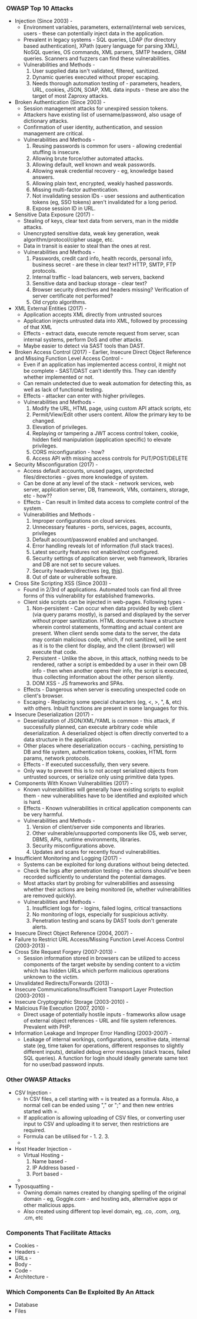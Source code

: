 ### OWASP Top 10 Attacks
  * Injection (Since 2003) -
    - Environment variables, parameters, external/internal web services, users - these can potentially inject data in the application.
    - Prevalent in legacy systems - SQL queries, LDAP (for directory based authentication), XPath (query language for parsing XML), NoSQL queries, OS commands,
      XML parsers, SMTP headers, ORM queries. Scanners and fuzzers can find these vulnerabilities.
    - Vulnerabilities and Methods -
      1. User supplied data isn't validated, filtered, sanitized.
      2. Dynamic queries executed without proper escaping.
      3. Needs thorough automation testing of - parameters, headers, URL, cookies, JSON, SOAP, XML data inputs - these are also the target of most Zaproxy attacks.
  * Broken Authentication (Since 2003) -
    - Session management attacks for unexpired session tokens.
    - Attackers have existing list of username/password, also usage of dictionary attacks.
    - Confirmation of user identity, authentication, and session management are critical.
    - Vulnerabilities and Methods -
      1. Reusing passwords is common for users - allowing credential stuffing is insecure.
      2. Allowing brute force/other automated attacks.
      3. Allowing default, well known and weak passwords.
      4. Allowing weak credential recovery - eg, knowledge based answers.
      5. Allowing plain text, encrypted, weakly hashed passwords.
      6. Missing multi-factor authentication.
      7. Not invalidating session IDs - user sessions and authentication tokens (eg, SSO tokens) aren't invalidated for a long period.
      8. Expose session ID in URL.
  * Sensitive Data Exposure (2017) -
    - Stealing of keys, clear text data from servers, man in the middle attacks.
    - Unencrypted sensitive data, weak key generation, weak algorithm/protocol/cipher usage, etc.
    - Data in transit is easier to steal than the ones at rest.
    - Vulnerabilities and Methods -
      1. Passwords, credit card info, health records, personal info, business secret - are these in clear text? HTTP, SMTP, FTP protocols.
      2. Internal traffic - load balancers, web servers, backend
      3. Sensitive data and backup storage - clear text?
      4. Browser security directives and headers missing? Verification of server certificate not performed?
      5. Old crypto algorithms.
  * XML External Entities (2017) -
    - Application accepts XML directly from untrusted sources
    - Application injects untrusted data into XML, followed by processing of that XML
    - Effects - extract data, execute remote request from server, scan internal systems, perform DoS and other attacks.
    - Maybe easier to detect via SAST tools than DAST.
  * Broken Access Control (2017) - Earlier, Insecure Direct Object Reference and Missing Function Level Access Control -
    - Even if an application has implemented access control, it might not be complete - SAST/DAST can't identify this. They can identify whether implemented or not.
    - Can remain undetected due to weak automation for detecting this, as well as lack of functional testing.
    - Effects - attacker can enter with higher privileges.
    - Vulnerabilities and Methods -
      1. Modify the URL, HTML page, using custom API attack scripts, etc
      2. Permit/View/Edit other users content. Allow the primary key to be changed.
      3. Elevation of privileges.
      4. Replaying or tampering a JWT access control token, cookie, hidden field manipulation (application specific) to elevate privileges.
      5. CORS miconfiguration - how?
      6. Access API with missing access controls for PUT/POST/DELETE
  * Security Misconfiguration (2017) -
    - Access default accounts, unused pages, unprotected files/directories - gives more knowledge of system.
    - Can be done at any level of the stack - network services, web server, application server, DB, framework, VMs, containers, storage, etc - how??
    - Effects - Can result in limited data access to complete control of the system.
    - Vulnerabilities and Methods -
      1. Improper configurations on cloud services.
      2. Unnecessary features - ports, services, pages, accounts, privileges
      3. Default account/password enabled and unchanged.
      4. Error handling reveals lot of information (full stack traces).
      5. Latest security features not enabled/not configured.
      6. Security settings of application server, web framework, libraries and DB are not set to secure values.
      7. Security headers/directives (eg, [this](https://github.com/github/secure_headers)).
      8. Out of date or vulnerable software.
  * Cross Site Scripting XSS (Since 2003) -
    - Found in 2/3rd of applications. Automated tools can find all three forms of this vulnerability for established frameworks.
    - Client side scripts can be injected in web-pages. Following types -
      1. Non-persistent - Can occur when data provided by web client (via query params mostly), is parsed and displayed by the server without proper sanitization.
         HTML documents have a structure wherein control statements, formatting and actual content are present. When client sends some data to the server, the data
         may contain malicious code, which, if not sanitized, will be sent as it is to the client for display, and the client (browser) will execute that code.
      2. Persistent - Unlike the above, in this attack, nothing needs to be rendered, rather a script is embedded by a user in their own DB info - then when another
         opens their info, the script is executed, thus collecting information about the other person silently.
      3. DOM XSS - JS frameworks and SPAs.
    - Effects - Dangerous when server is executing unexpected code on client's browser.
    - Escaping - Replacing some special characters (eg, <, >, ", &, etc) with others. Inbuilt functions are present in some languages for this.
  * Insecure Deserialization (2017) -
    - Deserialization of JSON/XML/YAML is common - this attack, if successfully planned, can execute arbitrary code while deserialization. A deserialized object
      is often directly converted to a data structure in the application.
    - Other places where deserialization occurs - caching, persisting to DB and file system, authentication tokens, cookies, HTML form params, network protocols.
    - Effects - If executed successfully, then very severe.
    - Only way to prevent this is to not accept serialized objects from untrusted sources, or serialize only using primitive data types.
  * Components With Known Vulnerabilities (2017) -
    - Known vulnerabilities will generally have existing scripts to exploit them - new vulnerabilities have to be identified and exploited which is hard.
    - Effects - Known vulnerabilities in critical application components can be very harmful.
    - Vulnerabilities and Methods -
      1. Version of client/server side components and libraries.
      2. Other vulnerable/unsupported components like OS, web server, DBMS, APIs, runtime environments, libraries.
      3. Security misconfigurations above.
      4. Updates and scans for recently found vulnerabilities.
  * Insufficient Monitoring and Logging (2017) -
    - Systems can be exploited for long durations without being detected.
    - Check the logs after penetration testing - the actions should've been recorded sufficiently to understand the potential damages.
    - Most attacks start by probing for vulnerabilities and assessing whether their actions are being monitored (ie, whether vulnerabilities are removed quickly).
    - Vulnerabilities and Methods -
      1. Insufficient logs for - logins, failed logins, critical transactions
      2. No monitoring of logs, especially for suspicious activity.
      3. Penetration testing and scans by DAST tools don't generate alerts.
  * Insecure Direct Object Reference (2004, 2007) -
  * Failure to Restrict URL Access/Missing Function Level Access Control (2003-2013) -
  * Cross Site Request Forgery (2007-2013) -
    - Session information stored in browsers can be utilized to access components of the target website by sending content to a victim which has hidden URLs which
      perform malicious operations unknown to the victim.
  * Unvalidated Redirects/Forwards (2013) -
  * Insecure Communications/Insufficient Transport Layer Protection (2003-2010) -
  * Insecure Cryptographic Storage (2003-2010) -
  * Malicious File Execution (2007, 2010) -
    - Direct usage of potentially hostile inputs - frameworks allow usage of external object references - URL and file system references. Prevalent with PHP.
  * Information Leakage and Improper Error Handling (2003-2007) -
    - Leakage of internal workings, configurations, sensitive data, internal state (eg, time taken for operations, different responses to slightly different inputs),
      detailed debug error messages (stack traces, failed SQL queries). A function for login should ideally generate same text for no user/bad password inputs.


### Other OWASP Attacks
  * CSV Injection -
    - In CSV files, a cell starting with = is treated as a formula. Also, a normal cell can be ended using "," or ";" and then new entries started with =.
    - If application is allowing uploading of CSV files, or converting user input to CSV and uploading it to server, then restrictions are required.
    - Formula can be utilised for -
      1. 
      2. 
      3. 
    - 
  * Host Header Injection -
    - Virtual Hosting -
      1. Name based - 
      2. IP Address based -
      3. Port based -
    - 
  * Typosquatting -
    - Owning domain names created by changing spelling of the original domain - eg, Goggle.com - and hosting ads, alternative apps or other malicious apps.
    - Also created using different top level domain, eg, .co, .com, .org, .cm, etc

### Components That Facilitate Attacks
  * Cookies -
  * Headers -
  * URLs -
  * Body -
  * Code -
  * Architecture -

### Which Components Can Be Exploited By An Attack
  * Database
  * Files
